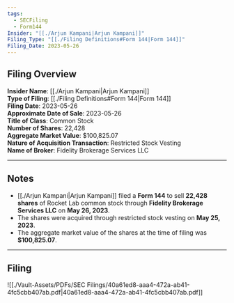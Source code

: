 ```yaml
---
tags:
  - SECFiling
  - Form144
Insider: "[[./Arjun Kampani|Arjun Kampani]]"
Filing_Type: "[[./Filing Definitions#Form 144|Form 144]]"
Filing_Date: 2023-05-26
---
```

## Filing Overview

**Insider Name**: [[./Arjun Kampani|Arjun Kampani]]  
**Type of Filing**: [[./Filing Definitions#Form 144|Form 144]]  
**Filing Date**: 2023-05-26  
**Approximate Date of Sale**: 2023-05-26  
**Title of Class**: Common Stock  
**Number of Shares**: 22,428  
**Aggregate Market Value**: $100,825.07  
**Nature of Acquisition Transaction**: Restricted Stock Vesting  
**Name of Broker**: Fidelity Brokerage Services LLC  

---
## Notes

- [[./Arjun Kampani|Arjun Kampani]] filed a **Form 144** to sell **22,428 shares** of Rocket Lab common stock through **Fidelity Brokerage Services LLC** on **May 26, 2023**.  
- The shares were acquired through restricted stock vesting on **May 25, 2023**.  
- The aggregate market value of the shares at the time of filing was **$100,825.07**.  

---
## Filing

![[./Vault-Assets/PDFs/SEC Filings/40a61ed8-aaa4-472a-ab41-4fc5cbb407ab.pdf|40a61ed8-aaa4-472a-ab41-4fc5cbb407ab.pdf]]
